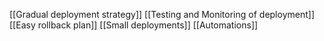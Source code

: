 [[Gradual deployment strategy]]
[[Testing and Monitoring of deployment]]
[[Easy rollback plan]] 
[[Small deployments]]
[[Automations]] 
